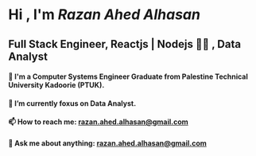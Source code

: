 # Hi , I'm **_Razan Ahed Alhasan_**
## Full Stack Engineer, Reactjs | Nodejs :woman_technologist: , Data Analyst
#### 🔭 I'm a Computer Systems Engineer Graduate from Palestine Technical University Kadoorie (PTUK).
#### 🌱 I’m currently foxus on Data Analyst.
#### 📫 How to reach me: razan.ahed.alhasan@gmail.com
#### 💬 Ask me about anything: razan.ahed.alhasan@gmail.com
<!--
**Razan-Alhasan/Razan-Alhasan** is a ✨ _special_ ✨ repository because its `README.md` (this file) appears on your GitHub profile.

Here are some ideas to get you started:

- 🔭 I’m currently working on ...
- 🌱 I’m currently learning ...
- 👯 I’m looking to collaborate on ...
- 🤔 I’m looking for help with ...
- 💬 Ask me about ...
- 📫 How to reach me: ...
- 😄 Pronouns: ...
- ⚡ Fun fact: ...
-->
